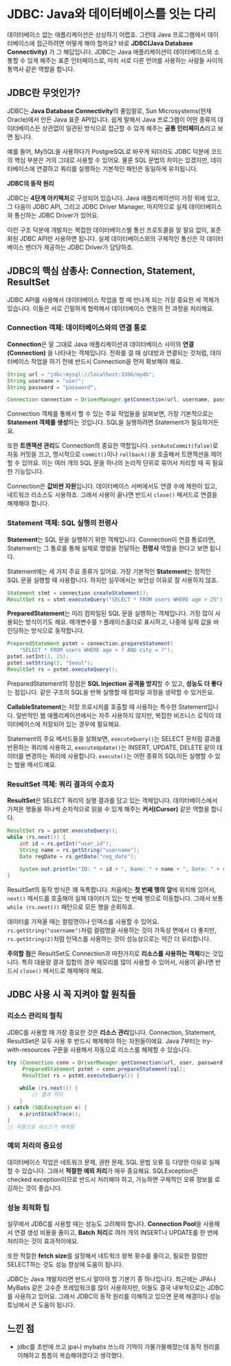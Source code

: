 
# JDBC: Java와 데이터베이스를 잇는 다리

데이터베이스 없는 애플리케이션은 상상하기 어렵죠. 그런데 Java 프로그램에서 데이터베이스에 접근하려면 어떻게 해야 할까요? 바로 **JDBC(Java Database Connectivity)** 가 그 해답입니다. JDBC는 Java 애플리케이션이 데이터베이스와 소통할 수 있게 해주는 표준 인터페이스로, 마치 서로 다른 언어를 사용하는 사람들 사이의 통역사 같은 역할을 합니다.

## JDBC란 무엇인가?

JDBC는 **Java Database Connectivity**의 줄임말로, Sun Microsystems(현재 Oracle)에서 만든 Java 표준 API입니다. 쉽게 말해서 Java 프로그램이 어떤 종류의 데이터베이스든 상관없이 일관된 방식으로 접근할 수 있게 해주는 **공통 인터페이스**라고 보면 됩니다.

예를 들어, MySQL을 사용하다가 PostgreSQL로 바꾸게 되더라도 JDBC 덕분에 코드의 핵심 부분은 거의 그대로 사용할 수 있어요. 물론 SQL 문법의 차이는 있겠지만, 데이터베이스에 연결하고 쿼리를 실행하는 기본적인 패턴은 동일하게 유지됩니다.

**JDBC의 동작 원리**

JDBC는 **4단계 아키텍처**로 구성되어 있습니다. Java 애플리케이션이 가장 위에 있고, 그 다음이 JDBC API, 그리고 JDBC Driver Manager, 마지막으로 실제 데이터베이스와 통신하는 JDBC Driver가 있어요.

이런 구조 덕분에 개발자는 복잡한 데이터베이스별 통신 프로토콜을 알 필요 없이, 표준화된 JDBC API만 사용하면 됩니다. 실제 데이터베이스와의 구체적인 통신은 각 데이터베이스 벤더가 제공하는 JDBC Driver가 담당하죠.

## JDBC의 핵심 삼총사: Connection, Statement, ResultSet

JDBC API를 사용해서 데이터베이스 작업을 할 때 만나게 되는 가장 중요한 세 객체가 있습니다. 이들은 서로 긴밀하게 협력해서 데이터베이스 연동의 전 과정을 처리해요.

### Connection 객체: 데이터베이스와의 연결 통로

**Connection**은 말 그대로 Java 애플리케이션과 데이터베이스 사이의 **연결(Connection)** 을 나타내는 객체입니다. 전화를 걸 때 상대방과 연결되는 것처럼, 데이터베이스 작업을 하기 전에 반드시 Connection을 먼저 확보해야 해요.

```java
String url = "jdbc:mysql://localhost:3306/mydb";
String username = "user";
String password = "password";

Connection connection = DriverManager.getConnection(url, username, password);
```

Connection 객체를 통해서 할 수 있는 주요 작업들을 살펴보면, 가장 기본적으로는 **Statement 객체를 생성**하는 것입니다. SQL을 실행하려면 Statement가 필요하거든요.

또한 **트랜잭션 관리**도 Connection의 중요한 역할입니다. `setAutoCommit(false)`로 자동 커밋을 끄고, 명시적으로 `commit()`이나 `rollback()`을 호출해서 트랜잭션을 제어할 수 있어요. 이는 여러 개의 SQL 문을 하나의 논리적 단위로 묶어서 처리할 때 꼭 필요한 기능입니다.

Connection은 **값비싼 자원**입니다. 데이터베이스 서버에서도 연결 수에 제한이 있고, 네트워크 리소스도 사용하죠. 그래서 사용이 끝나면 반드시 `close()` 메서드로 연결을 해제해야 합니다.

### Statement 객체: SQL 실행의 전령사

**Statement**는 SQL 문을 실행하기 위한 객체입니다. Connection이 연결 통로라면, Statement는 그 통로를 통해 실제로 명령을 전달하는 **전령사** 역할을 한다고 보면 됩니다.

Statement에는 세 가지 주요 종류가 있어요. 가장 기본적인 **Statement**는 정적인 SQL 문을 실행할 때 사용합니다. 하지만 실무에서는 보안상 이유로 잘 사용하지 않죠.

```java
Statement stmt = connection.createStatement();
ResultSet rs = stmt.executeQuery("SELECT * FROM users WHERE age > 25");
```

**PreparedStatement**는 미리 컴파일된 SQL 문을 실행하는 객체입니다. 가장 많이 사용되는 방식이기도 해요. 매개변수를 `?` 플레이스홀더로 표시하고, 나중에 실제 값을 바인딩하는 방식으로 동작합니다.

```java
PreparedStatement pstmt = connection.prepareStatement(
    "SELECT * FROM users WHERE age > ? AND city = ?");
pstmt.setInt(1, 25);
pstmt.setString(2, "Seoul");
ResultSet rs = pstmt.executeQuery();
```

PreparedStatement의 장점은 **SQL Injection 공격을 방지**할 수 있고, **성능도 더 좋다**는 점입니다. 같은 구조의 SQL을 반복 실행할 때 컴파일 과정을 생략할 수 있거든요.

**CallableStatement**는 저장 프로시저를 호출할 때 사용하는 특수한 Statement입니다. 일반적인 웹 애플리케이션에서는 자주 사용하지 않지만, 복잡한 비즈니스 로직이 데이터베이스에 저장되어 있는 경우에 필요해요.

Statement의 주요 메서드들을 살펴보면, `executeQuery()`는 SELECT 문처럼 결과를 반환하는 쿼리에 사용하고, `executeUpdate()`는 INSERT, UPDATE, DELETE 같이 데이터를 변경하는 쿼리에 사용합니다. `execute()`는 어떤 종류의 SQL이든 실행할 수 있는 범용 메서드예요.

### ResultSet 객체: 쿼리 결과의 수호자

**ResultSet**은 SELECT 쿼리의 실행 결과를 담고 있는 객체입니다. 데이터베이스에서 가져온 행들을 하나씩 순차적으로 읽을 수 있게 해주는 **커서(Cursor)** 같은 역할을 합니다.

```java
ResultSet rs = pstmt.executeQuery();
while (rs.next()) {
    int id = rs.getInt("user_id");
    String name = rs.getString("username");
    Date regDate = rs.getDate("reg_date");
    
    System.out.println("ID: " + id + ", Name: " + name + ", Date: " + regDate);
}
```

ResultSet의 동작 방식은 꽤 독특합니다. 처음에는 **첫 번째 행의 앞**에 위치해 있어서, `next()` 메서드를 호출해야 실제 데이터가 있는 첫 번째 행으로 이동합니다. 그래서 보통 `while (rs.next())` 패턴으로 모든 행을 순회하죠.

데이터를 가져올 때는 컬럼명이나 인덱스를 사용할 수 있어요. `rs.getString("username")`처럼 컬럼명을 사용하는 것이 가독성 면에서 더 좋지만, `rs.getString(2)`처럼 인덱스를 사용하는 것이 성능상으로는 약간 더 유리합니다.

**주의할 점**은 ResultSet도 Connection과 마찬가지로 **리소스를 사용하는 객체**라는 것입니다. 특히 대용량 결과 집합의 경우 메모리를 많이 사용할 수 있어서, 사용이 끝나면 반드시 `close()` 메서드로 해제해야 해요.

## JDBC 사용 시 꼭 지켜야 할 원칙들

### 리소스 관리의 철칙

JDBC를 사용할 때 가장 중요한 것은 **리소스 관리**입니다. Connection, Statement, ResultSet은 모두 사용 후 반드시 해제해야 하는 자원들이에요. Java 7부터는 try-with-resources 구문을 사용해서 자동으로 리소스를 해제할 수 있습니다.

```java
try (Connection conn = DriverManager.getConnection(url, user, password);
     PreparedStatement pstmt = conn.prepareStatement(sql);
     ResultSet rs = pstmt.executeQuery()) {
    
    while (rs.next()) {
        // 결과 처리
    }
} catch (SQLException e) {
    e.printStackTrace();
}
// 자동으로 리소스가 해제됨
```


### 예외 처리의 중요성

데이터베이스 작업은 네트워크 문제, 권한 문제, SQL 문법 오류 등 다양한 이유로 실패할 수 있습니다. 그래서 **적절한 예외 처리**가 매우 중요해요. SQLException은 checked exception이므로 반드시 처리해야 하고, 가능하면 구체적인 오류 정보를 로깅하는 것이 좋습니다.

### 성능 최적화 팁

실무에서 JDBC를 사용할 때는 성능도 고려해야 합니다. **Connection Pool**을 사용해서 연결 생성 비용을 줄이고, **Batch 처리**로 여러 개의 INSERT나 UPDATE를 한 번에 처리하는 것이 효과적이에요.

또한 적절한 **fetch size**를 설정해서 네트워크 왕복 횟수를 줄이고, 필요한 컬럼만 SELECT하는 것도 성능 향상에 도움이 됩니다.

JDBC는 Java 개발자라면 반드시 알아야 할 기본기 중 하나입니다. 최근에는 JPA나 MyBatis 같은 고수준 프레임워크를 많이 사용하지만, 이들도 결국 내부적으로는 JDBC를 사용하고 있어요. 그래서 JDBC의 동작 원리를 이해하고 있으면 문제 해결이나 성능 튜닝에서 큰 도움이 됩니다.

## 느낀 점
- jdbc를 초반에 쓰고 jpa나 mybatis 쓰느라 기억이 가물가물해졌는데 동작 원리를 이해하고 틈틈이 복습해야겠다고 생각했다.
